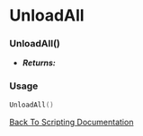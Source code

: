 # UnloadAll

### UnloadAll()
- ***Returns:*** 

### Usage

```Lua
UnloadAll()
```


[Back To Scripting Documentation](../README.md)
